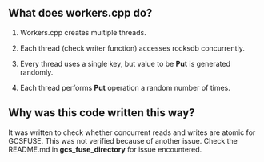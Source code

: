 ## What does workers.cpp do?

1. Workers.cpp creates multiple threads.

2. Each thread (check writer function) accesses rocksdb concurrently.

3. Every thread uses a single key, but value to be **Put** is generated randomly.

4. Each thread performs **Put** operation a random number of times. 


## Why was this code written this way?

It was written to check whether concurrent reads and writes are atomic for GCSFUSE. This was not verified because of another issue. Check the README.md in **gcs_fuse_directory** for issue encountered.